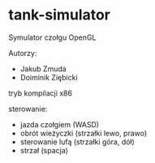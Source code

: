 # tank-simulator
Symulator czołgu OpenGL

Autorzy: 
- Jakub Zmuda
- Doiminik Ziębicki

tryb kompilacji x86

sterowanie: 
- jazda czołgiem (WASD)
- obrót wieżyczki (strzałki lewo, prawo)
- sterowanie lufą (strzałki góra, dół)
- strzał (spacja) 
